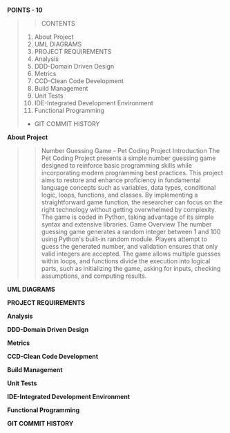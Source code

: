 **POINTS - 10**
>>CONTENTS
>1. About Project
>2. UML DIAGRAMS
>3. PROJECT REQUIREMENTS
>4. Analysis
>5. DDD-Domain Driven Design
>6. Metrics
>7. CCD-Clean Code Development
>8. Build Management
>9. Unit Tests
>10. IDE-Integrated Development Environment
>11. Functional Programming
>+ GIT COMMIT HISTORY




**About Project**
>>Number Guessing Game - Pet Coding Project
  Introduction
  The Pet Coding Project presents a simple number guessing game designed to reinforce basic programming skills while incorporating modern programming best 
  practices. This project aims to restore and enhance proficiency in fundamental language concepts such as variables, data types, conditional logic, loops, 
  functions, and classes. By implementing a straightforward game function, the researcher can focus on the right technology without getting overwhelmed by 
  complexity. The game is coded in Python, taking advantage of its simple syntax and extensive libraries.
Game Overview
The number guessing game generates a random integer between 1 and 100 using Python's built-in random module. Players attempt to guess the generated number, and validation ensures that only valid integers are accepted. The game allows multiple guesses within loops, and functions divide the execution into logical parts, such as initializing the game, asking for inputs, checking assumptions, and computing results.


**UML DIAGRAMS**

**PROJECT REQUIREMENTS**


**Analysis**

**DDD-Domain Driven Design**

**Metrics**

**CCD-Clean Code Development**

**Build Management**

**Unit Tests**

**IDE-Integrated Development Environment**

**Functional Programming**


**GIT COMMIT HISTORY**
